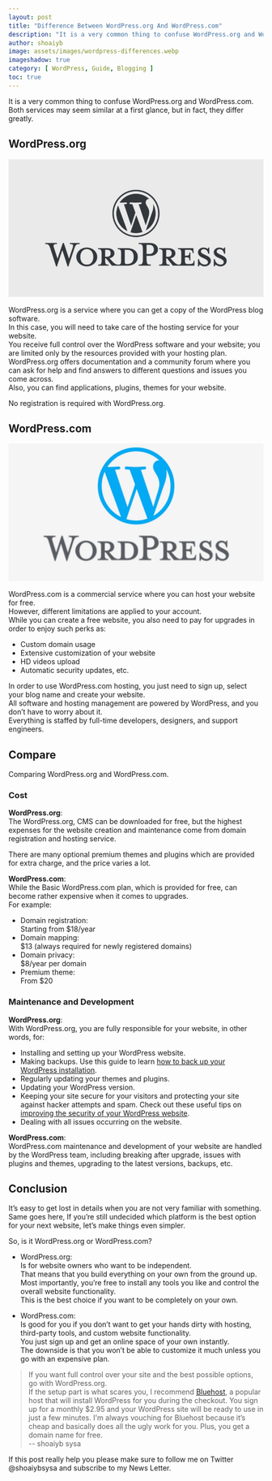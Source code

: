 ```yaml
---
layout: post
title: "Difference Between WordPress.org And WordPress.com"
description: "It is a very common thing to confuse WordPress.org and WordPress.com both services may seem similar at a first glance, but in fact, they differ greatly."
author: shoaiyb
image: assets/images/wordpress-differences.webp
imageshadow: true
category: [ WordPress, Guide, Blogging ]
toc: true
---
```





It is a very common thing to confuse WordPress.org and WordPress.com.         
Both services may seem similar at a first glance, but in fact, they differ greatly.           



## WordPress.org

![wordpressorg](/assets/images/wordpress.jpg)           

WordPress.org is a service where you can get a copy of the WordPress blog software.           
In this case, you will need to take care of the hosting service for your website.          
You receive full control over the WordPress software and your website; you are limited only by the resources provided with your hosting plan.        
WordPress.org offers documentation and a community forum where you can ask for help and find answers to different questions and issues you come across.          
Also, you can find applications, plugins, themes for your website.         

No registration is required with WordPress.org.          


## WordPress.com

![wordpresscom](/assets/images/wordpress.com.webp)          

WordPress.com is a commercial service where you can host your website for free.          
However, different limitations are applied to your account.           
While you can create a free website, you also need to pay for upgrades in order to enjoy such perks as:         

- Custom domain usage        
- Extensive customization of your website         
- HD videos upload          
- Automatic security updates, etc.          

In order to use WordPress.com hosting, you just need to sign up, select your blog name and create your website.          
All software and hosting management are powered by WordPress, and you don’t have to worry about it.          
Everything is staffed by full-time developers, designers, and support engineers.          

## Compare
Comparing WordPress.org and WordPress.com.            

### Cost
**WordPress.org**:         
The WordPress.org, CMS can be downloaded for free, but the highest expenses for the website creation and maintenance come from domain registration and hosting service.           

There are many optional premium themes and plugins which are provided for extra charge, and the price varies a lot.         

**WordPress.com**:         
While the Basic WordPress.com plan, which is provided for free, can become rather expensive when it comes to upgrades.         
For example:           

- Domain registration:          
Starting from $18/year          
- Domain mapping:         
$13 (always required for newly registered domains)         
- Domain privacy:          
$8/year per domain           
- Premium theme:           
From $20          

### Maintenance and Development
**WordPress.org**:          
With WordPress.org, you are fully responsible for your website, in other words, for:           

- Installing and setting up your WordPress website.         
- Making backups. Use this guide to learn [how to back up your WordPress installation](/backup-wordpress-installation/).      
- Regularly updating your themes and plugins.         
- Updating your WordPress version.         
- Keeping your site secure for your visitors and protecting your site against hacker attempts and spam. Check out these useful tips on [improving the security of your WordPress website](/improve-wordpress-site-security/).         
- Dealing with all issues occurring on the website.         

**WordPress.com**:        
WordPress.com maintenance and development of your website are handled by the WordPress team, including breaking after upgrade, issues with plugins and themes, upgrading to the latest versions, backups, etc.          

## Conclusion
It’s easy to get lost in details when you are not very familiar with something.          
Same goes here, If you’re still undecided which platform is the best option for your next website, let’s make things even simpler.       

So, is it WordPress.org or WordPress.com?         

- WordPress.org:         
Is for website owners who want to be independent.          
That means that you build everything on your own from the ground up.           
Most importantly, you’re free to install any tools you like and control the overall website functionality.           
This is the best choice if you want to be completely on your own.             

- WordPress.com:         
Is good for you if you don’t want to get your hands dirty with hosting, third-party tools, and custom website functionality.    
You just sign up and get an online space of your own instantly.          
The downside is that you won’t be able to customize it much unless you go with an expensive plan.           

> If you want full control over your site and the best possible options, go with WordPress.org.         
> If the setup part is what scares you, I recommend <a href="/go/bluehost" target="_blank" rel="nofollow">Bluehost</a>, a popular host that will install WordPress for you during the checkout. You sign up for a monthly $2.95 and your WordPress site will be ready to use in just a few minutes. I'm always vouching for Bluehost because it’s cheap and basically does all the ugly work for you. Plus, you get a domain name for free.         
> -- shoaiyb sysa       

If this post really help you please make sure to follow me on Twitter @shoaiybsysa and subscribe to my News Letter.
